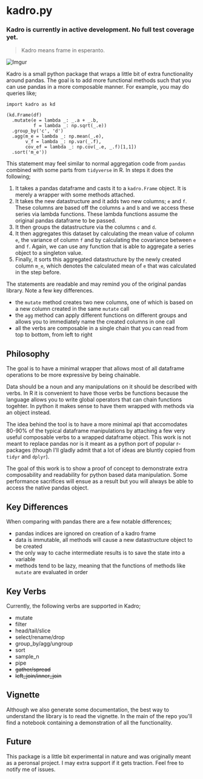 # kadro.py

### Kadro is currently in active development. No full test coverage yet.

> Kadro means frame in esperanto.

![Imgur](http://i.imgur.com/Zzru9Qa.png)

Kadro is a small python package that wraps a little bit of extra functionality around pandas. The goal is to add more functional methods such that you can use pandas in a more composable manner. For example, you may do queries like;

```
import kadro as kd

(kd.Frame(df)
  .mutate(e = lambda _: _.a + _.b,
          f = lambda _: np.sqrt(_.e))
  .group_by('c', 'd')
  .agg(m_e = lambda _: np.mean(_.e),
       v_f = lambda _: np.var(_.f),
       cov_ef = lambda _: np.cov(_.e, _.f)[1,1])
  .sort('m_e'))
```

This statement may feel similar to normal aggregation code from `pandas` combined with some parts from `tidyverse` in R. In steps it does the following;

1. It takes a pandas dataframe and casts it to a `kadro.Frame` object. It is merely a wrapper with some methods attached.
2. It takes the new datastructure and it adds two new columns; `e` and `f`. These columns are based off the columns `a` and `b` and we access these series via lambda functions. These lambda functions assume the original pandas dataframe to be passed.
3. It then groups the datastructure via the columns `c` and `d`.
4. It then aggregates this dataset by calculating the mean value of column `e`, the variance of column `f` and by calculating the covariance between `e` and `f`. Again, we can use any function that is able to aggregate a series object to a singleton value.
5. Finally, it sorts this aggregated datastructure by the newly created column `m_e`, which denotes the calculated mean of `e` that was calculated in the step before.

The statements are readable and may remind you of the original pandas library. Note a few key differences.

- the `mutate` method creates two new columns, one of which is based on a new column created in the same `mutate` call
- the `agg` method can apply different functions on different groups and allows you to immediately name the created columns in one call
- all the verbs are composable in a single chain that you can read from top to bottom, from left to right

## Philosophy

The goal is to have a minimal wrapper that allows most of all dataframe operations to be more expressive by being chainable.

Data should be a noun and any manipulations on it should be described with verbs. In R it is convenient to have those verbs be functions because the language allows you to write global operators that can chain functions togehter. In python it makes sense to have them wrapped with methods via an object instead.

The idea behind the tool is to have a more minimal api that accomodates 80-90% of the typical dataframe manipulations by attaching a few very useful composable verbs to a wrapped dataframe object. This work is not meant to replace pandas nor is it meant as a python port of popular r-packages (though I'll gladly admit that a lot of ideas are bluntly copied from `tidyr` and `dplyr`).

The goal of this work is to show a proof of concept to demonstrate extra composability and readability for python based data manipulation. Some performance sacrifices will ensue as a result but you will always be able to access the native pandas object.

## Key Differences

When comparing with pandas there are a few notable differences;

- pandas indices are ignored on creation of a kadro frame
- data is immutable, all methods will cause a new datastructure object to be created
- the only way to cache intermediate results is to save the state into a variable
- methods tend to be lazy, meaning that the functions of methods like `mutate` are evaluated in order

## Key Verbs

Currently, the following verbs are supported in Kadro;

- mutate
- filter
- head/tail/slice
- select/rename/drop
- group_by/agg/ungroup
- sort
- sample_n
- pipe
- ~~gather/spread~~
- ~~left_join/inner_join~~

## Vignette

Although we also generate some documentation, the best way to understand the library is to read the vignette. In the main of the repo you'll find a notebook containing a demonstration of all the functionality.

## Future

This package is a little bit experimental in nature and was originally meant as a peronsal project. I may extra support if it gets traction. Feel free to notify me of issues.

